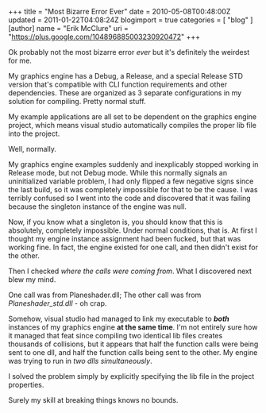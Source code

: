 +++
title = "Most Bizarre Error Ever"
date = 2010-05-08T00:48:00Z
updated = 2011-01-22T04:08:24Z
blogimport = true 
categories = [ "blog" ]
[author]
	name = "Erik McClure"
	uri = "https://plus.google.com/104896885003230920472"
+++

Ok probably not the most bizarre error *ever* but it's definitely the weirdest for me.

My graphics engine has a Debug, a Release, and a special Release STD version that's compatible with CLI function requirements and other dependencies. These are organized as 3 separate configurations in my solution for compiling. Pretty normal stuff.

My example applications are all set to be dependent on the graphics engine project, which means visual studio automatically compiles the proper lib file into the project.

Well, normally.

My graphics engine examples suddenly and inexplicably stopped working in Release mode, but not Debug mode. While this normally signals an uninitialized variable problem, I had only flipped a few negative signs since the last build, so it was completely impossible for that to be the cause. I was terribly confused so I went into the code and discovered that it was failing because the singleton instance of the engine was null.

Now, if you know what a singleton is, you should know that this is absolutely, completely impossible. Under normal conditions, that is. At first I thought my engine instance assignment had been fucked, but that was working fine. In fact, the engine existed for one call, and then didn't exist for the other.

Then I checked *where the calls were coming from*. What I discovered next blew my mind.

One call was from Planeshader.dll; The other call was from *Planeshader_std.dll* - oh crap.

Somehow, visual studio had managed to link my executable to ***both*** instances of my graphics engine **at the same time**. I'm not entirely sure how it managed that feat since compiling two identical lib files creates thousands of collisions, but it appears that half the function calls were being sent to one dll, and half the function calls being sent to the other. My engine was trying to run in *two dlls simultaneously*.

I solved the problem simply by explicitly specifying the lib file in the project properties.

Surely my skill at breaking things knows no bounds.
